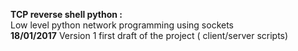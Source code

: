 <b><h>TCP reverse shell python :</h></b><br>
Low level python network programming using sockets <br>
<b>18/01/2017</b> Version 1 first draft of the project ( client/server scripts)


~~~~~~~~~~~~~~~~~~~~~~~~~~~~~~~~ By Salah Baddou ~~~~~~~~~~~~~~~~~~~~~~~~~~~~~~~~~~~

